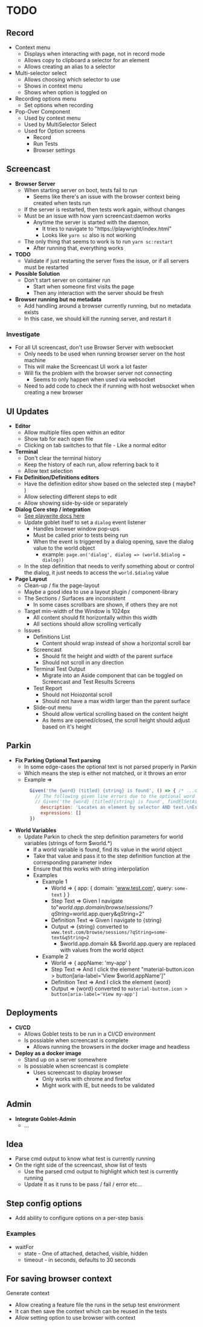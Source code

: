 # TODO


## Record
* Context menu
  * Displays when interacting with page, not in record mode
  * Allows copy to clipboard a selector for an element
  * Allows creating an alias to a selector
* Multi-selector select
  * Allows choosing which selector to use
  * Shows in context menu
  * Shows when option is toggled on
* Recording options menu
  * Set options when recording
* Pop-Over Component
  * Used by context menu
  * Used by MultiSelector Select
  * Used for Option screens
    * Record
    * Run Tests
    * Browser settings

## Screencast
* **Browser Server**
  * When starting server on boot, tests fail to run
    * Seems like there's an issue with the browser context being created when tests run
  * If the server is restarted, then tests work again, without changes
  * Must be an issue with how yarn screencast:daemon works
    * Anytime the server is started with the daemon, 
      * It tries to navigate to "https://playwright/index.html"
      * Looks like `yarn sc` also is not working
  * The only thing that seems to work is to run `yarn sc:restart`
    * After running that, everything works
* **TODO**
  * Validate if just restarting the server fixes the issue, or if all servers must be restarted
* **Possible Solution**
  * Don't start server on container run
    * Start when someone first visits the page
    * Then any interaction with the server should be fresh
* **Browser running but no metadata**
  * Add handling around a browser currently running, but no metadata exists
  * In this case, we should kill the running server, and restart it
### Investigate
* For all UI screencast, don't use Browser Server with websocket
  * Only needs to be used when running browser server on the host machine
  * This will make the Screencast UI work a lot faster
  * Will fix the problem with the browser server not connecting
    * Seems to only happen when used via websocket
  * Need to add code to check the if running with host websocket when creating a new browser



## UI Updates
* **Editor**
  * Allow multiple files open within an editor
  * Show tab for each open file
  * Clicking on tab switches to that file - Like a normal editor
* **Terminal**
  * Don't clear the terminal history 
  * Keep the history of each run, allow referring back to it
  * Allow text selection
* **Fix Definition/Definitions editors**
  * Have the definition editor show based on the selected step ( maybe? )
  * Allow selecting different steps to edit
  * Allow showing side-by-side or separately
* **Dialog Core step / integration**
  * [See playwrite docs here](https://playwright.dev/docs/api/class-dialog/)
  * Update goblet itself to set a `dialog` event listener
    * Handles browser window pop-ups
    * Must be called prior to tests being run
    * When the event is triggered by a dialog opening, save the dialog value to the world object
      * example: `page.on('dialog', dialog => (world.$dialog = dialog))`
  * In the step definition that needs to verify something about or control the dialog, it just needs to access the `world.$dialog` value
* **Page Layout**
  * Clean-up / fix the page-layout
  * Maybe a good idea to use a layout plugin / component-library
  * The Sections / Surfaces are inconsistent
    * In some cases scrollbars are shown, if others they are not
  * Target min-width of the Window is 1024px
    * All content should fit horizontally within this width
    * All sections should allow scrolling vertically
  * Issues
    * Definitions List
      * Content should wrap instead of show a horizontal scroll bar
    * Screencast
      * Should fit the height and width of the parent surface
      * Should not scroll in any direction
    * Terminal Test Output
      * Migrate into an Aside component that can be toggled on Screencast and Test Results Screens
    * Test Report
      * Should not Hoiozontal scroll
      * Should not have a max width larger than the parent surface
    * Slide-out menu 
      * Should allow vertical scrolling based on the content height
      * As items are opened/closed, the scroll height should adjust based on it's height



## Parkin
* **Fix Parking Optional Text parsing**
  * In some edge-cases the optional text is not parsed properly in Parkin
  * Which means the step is either not matched, or it throws an error
  * Example => 
      ```js
        Given('the {word} (titled) {string} is found', () => { /* ...do-something */ }, {
          // The following given line errors due to the optional word next to the expression. The error says that selectorAlias isn't a function. There is a ticket for this.
          // Given('the {word} (titled){string} is found', findElSetAsAncestor, {
            description: 'Locates an element by selector AND text.\nEstablishes the element as an ancestor for use by subsequent steps that reference a descendent element.\nThe word "titled" is optional depending on context.  See examples below for usage.\n\nModule : findElAsAncestor',
            expressions: []
        })
      ```
* **World Variables**
  * Update Parkin to check the step definition parameters for world variables (strings of form $world.*)
    * If a world variable is found, find its value in the world object
    * Take that value and pass it to the step definition function at the corresponding parameter index
    * Ensure that this works with string interpolation
    * Examples
      * Example 1
        * World => { app: { domain: 'www.test.com', query: `some-text` } }
        * Step Text => Given I navigate to"$world.app.domain/browse/sessions/?qString=$world.app.query&qString=2"
        * Definition Text => Given I navigate to {string}
        * Output => {string} converted to `www.test.com/browse/sessions/?qString=some-text&qString=2`
          * $world.app.domain && $world.app.query are replaced with values from the world object
      * Example 2
        * World => { appName: 'my-app' }
        * Step Text => And I click the element "material-button.icon > button[aria-label='View $world.appName']"
        * Definition Text => And I click the element {word}
        * Output => {word} converted to `material-button.icon > button[aria-label='View my-app']`

## Deployments
* **CI/CD**
  * Allows Goblet tests to be run in a CI/CD environment
  * Is possiable when screencast is complete
    * Allows running the browsers in the docker image and headless
* **Deploy as a docker image**
  * Stand up on a server somewhere
  * Is possiable when screencast is complete
    * Uses screencast to display browser
      * Only works with chrome and firefox
      * Might work with IE, but needs to be validated

## Admin
* **Integrate Goblet-Admin**
  * ...


## Idea
  * Parse cmd output to know what test is currently running
  * On the right side of the screencast, show list of tests
    * Use the parsed cmd output to highlight which test is currently running
    * Update it as it runs to be pass / fail / error etc...


## Step config options
* Add ability to configure options on a per-step basis
### Examples
* waitFor
  * state - One of attached, detached, visible, hidden
  * timeout - in seconds, defaults to 30 seconds

## For saving browser context
Generate context
* Allow creating a feature file the runs in the setup test environment
* It can then save the context which can be reused in the tests
* Allow setting option to use browser with context